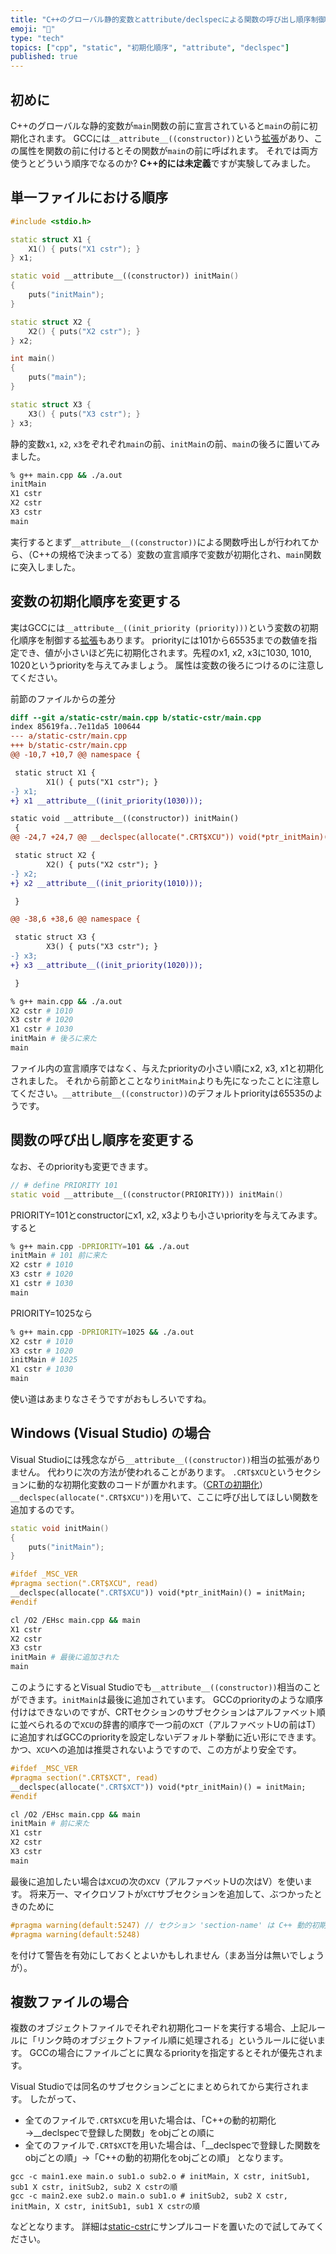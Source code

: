 ```yaml
---
title: "C++のグローバル静的変数とattribute/declspecによる関数の呼び出し順序制御"
emoji: "📖"
type: "tech"
topics: ["cpp", "static", "初期化順序", "attribute", "declspec"]
published: true
---
```

## 初めに
C++のグローバルな静的変数が`main`関数の前に宣言されていると`main`の前に初期化されます。
GCCには`__attribute__((constructor))`という[拡張](https://gcc.gnu.org/onlinedocs/gcc/Common-Function-Attributes.html)があり、この属性を関数の前に付けるとその関数が`main`の前に呼ばれます。
それでは両方使うとどういう順序でなるのか? **C++的には未定義**ですが実験してみました。

## 単一ファイルにおける順序
```cpp
#include <stdio.h>

static struct X1 {
    X1() { puts("X1 cstr"); }
} x1;

static void __attribute__((constructor)) initMain()
{
    puts("initMain");
}

static struct X2 {
    X2() { puts("X2 cstr"); }
} x2;

int main()
{
    puts("main");
}

static struct X3 {
    X3() { puts("X3 cstr"); }
} x3;
```

静的変数`x1`, `x2`, `x3`をぞれぞれ`main`の前、`initMain`の前、`main`の後ろに置いてみました。

```bash
% g++ main.cpp && ./a.out
initMain
X1 cstr
X2 cstr
X3 cstr
main
```

実行するとまず`__attribute__((constructor))`による関数呼出しが行われてから、（C++の規格で決まってる）変数の宣言順序で変数が初期化され、`main`関数に突入しました。

## 変数の初期化順序を変更する
実はGCCには`__attribute__((init_priority (priority)))`という変数の初期化順序を制御する[拡張](https://gcc.gnu.org/onlinedocs/gcc/C_002b_002b-Attributes.html)もあります。
priorityには101から65535までの数値を指定でき、値が小さいほど先に初期化されます。先程のx1, x2, x3に1030, 1010, 1020というpriorityを与えてみましょう。
属性は変数の後ろにつけるのに注意してください。

前節のファイルからの差分
```diff
diff --git a/static-cstr/main.cpp b/static-cstr/main.cpp
index 85619fa..7e11da5 100644
--- a/static-cstr/main.cpp
+++ b/static-cstr/main.cpp
@@ -10,7 +10,7 @@ namespace {

 static struct X1 {
        X1() { puts("X1 cstr"); }
-} x1;
+} x1 __attribute__((init_priority(1030)));

static void __attribute__((constructor)) initMain()
 {
@@ -24,7 +24,7 @@ __declspec(allocate(".CRT$XCU")) void(*ptr_initMain)() = initMain;

 static struct X2 {
        X2() { puts("X2 cstr"); }
-} x2;
+} x2 __attribute__((init_priority(1010)));

 }

@@ -38,6 +38,6 @@ namespace {

 static struct X3 {
        X3() { puts("X3 cstr"); }
-} x3;
+} x3 __attribute__((init_priority(1020)));

 }
 ```

```bash
% g++ main.cpp && ./a.out
X2 cstr # 1010
X3 cstr # 1020
X1 cstr # 1030
initMain # 後ろに来た
main
```
ファイル内の宣言順序ではなく、与えたpriorityの小さい順にx2, x3, x1と初期化されました。
それから前節とことなり`initMain`よりも先になったことに注意してください。`__attribute__((constructor))`のデフォルトpriorityは65535のようです。

## 関数の呼び出し順序を変更する

なお、そのpriorityも変更できます。

```cpp
// # define PRIORITY 101
static void __attribute__((constructor(PRIORITY))) initMain()
```

PRIORITY=101とconstructorにx1, x2, x3よりも小さいpriorityを与えてみます。
すると

```bash
% g++ main.cpp -DPRIORITY=101 && ./a.out
initMain # 101 前に来た
X2 cstr # 1010
X3 cstr # 1020
X1 cstr # 1030
main
```
PRIORITY=1025なら

```bash
% g++ main.cpp -DPRIORITY=1025 && ./a.out
X2 cstr # 1010
X3 cstr # 1020
initMain # 1025
X1 cstr # 1030
main
```

使い道はあまりなさそうですがおもしろいですね。

## Windows (Visual Studio) の場合
Visual Studioには残念ながら`__attribute__((constructor))`相当の拡張がありません。
代わりに次の方法が使われることがあります。
`.CRT$XCU`というセクションに動的な初期化変数のコードが置かれます。（[CRTの初期化](https://learn.microsoft.com/ja-jp/cpp/c-runtime-library/crt-initialization?view=msvc-170)）
`__declspec(allocate(".CRT$XCU"))`を用いて、ここに呼び出してほしい関数を追加するのです。

```cpp
static void initMain()
{
    puts("initMain");
}

#ifdef _MSC_VER
#pragma section(".CRT$XCU", read)
__declspec(allocate(".CRT$XCU")) void(*ptr_initMain)() = initMain;
#endif
```

```bash
cl /O2 /EHsc main.cpp && main
X1 cstr
X2 cstr
X3 cstr
initMain # 最後に追加された
main
```

このようにするとVisual Studioでも`__attribute__((constructor))`相当のことができます。`initMain`は最後に追加されています。
GCCのpriorityのような順序付けはできないのですが、CRTセクションのサブセクションはアルファベット順に並べられるので`XCU`の辞書的順序で一つ前の`XCT`（アルファベットUの前はT）に追加すればGCCのpriorityを設定しないデフォルト挙動に近い形にできます。
かつ、`XCU`への追加は推奨されないようですので、この方がより安全です。

```cpp
#ifdef _MSC_VER
#pragma section(".CRT$XCT", read)
__declspec(allocate(".CRT$XCT")) void(*ptr_initMain)() = initMain;
#endif
```
```bash
cl /O2 /EHsc main.cpp && main
initMain # 前に来た
X1 cstr
X2 cstr
X3 cstr
main
```

最後に追加したい場合は`XCU`の次の`XCV`（アルファベットUの次はV）を使います。
将来万一、マイクロソフトが`XCT`サブセクションを追加して、ぶつかったときのために

```cpp
#pragma warning(default:5247) // セクション 'section-name' は C++ 動的初期化用に予約されています。
#pragma warning(default:5248)
```
を付けて警告を有効にしておくとよいかもしれません（まあ当分は無いでしょうが）。

## 複数ファイルの場合
複数のオブジェクトファイルでそれぞれ初期化コードを実行する場合、上記ルールに「リンク時のオブジェクトファイル順に処理される」というルールに従います。
GCCの場合にファイルごとに異なるpriorityを指定するとそれが優先されます。

Visual Studioでは同名のサブセクションごとにまとめられてから実行されます。
したがって、
- 全てのファイルで`.CRT$XCU`を用いた場合は、「C++の動的初期化→__declspecで登録した関数」をobjごとの順に
- 全てのファイルで`.CRT$XCT`を用いた場合は、「__declspecで登録した関数をobjごとの順」→「C++の動的初期化をobjごとの順」
となります。

```
gcc -c main1.exe main.o sub1.o sub2.o # initMain, X cstr, initSub1, sub1 X cstr, initSub2, sub2 X cstrの順
gcc -c main2.exe sub2.o main.o sub1.o # initSub2, sub2 X cstr, initMain, X cstr, initSub1, sub1 X cstrの順
```
などとなります。
詳細は[static-cstr](https://github.com/herumi/misc/tree/main/static-cstr)にサンプルコードを置いたので試してみてください。
